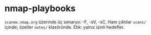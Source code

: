 # nmap-playbooks
`scanme.nmap.org` üzerinde üç senaryo: -F, -sV, -sC.
Ham çıktılar `scans/` içinde; özetler `notes/` klasöründe.
Etik: yalnız izinli hedefler.
